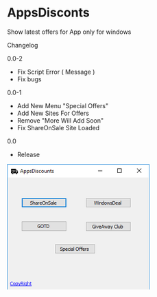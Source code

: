 # AppsDisconts
Show latest offers for App only for windows

Changelog

0.0-2
- Fix Script Error ( Message )
- Fix bugs




0.0-1

- Add New Menu "Special Offers"
- Add New Sites For Offers
- Remove "More Will Add Soon"
- Fix ShareOnSale Site Loaded




0.0 

- Release



![alt text](ScreenShot_20170104174952.png "Description goes here")
